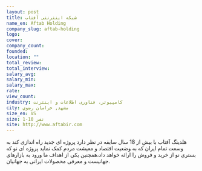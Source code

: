```yaml
---
layout: post
title: شبکه اینترنتی آفتاب
name_en: Aftab Holding
company_slug: aftab-holding
logo: 
cover: 
company_count:
founded:
location: ""
total_review: 
total_interview: 
salary_avg: 
salary_min: 
salary_max: 
rate: 
view_count: 
industry: کامپیوتر، فناوری اطلاعات و اینترنت
city: مشهد, خراسان رضوي
size_en: VS
size: 1-10 نفر
site: http://www.aftabir.com
---
```


هلدینگ آفتاب با بیش از 18 سال سابقه در نظر دارد پروژه ای جدید راه اندازی کند به وسعت تمام ایران که به وضعیت اقتصاد و معیشت مردم کمک نماید پروژه ای نو که بستری نو از خرید و فروش را ارائه خواهد داد،همچنین یکی از اهداف ما ورود به بازارهای جهانیست و معرفی محصولات ایرانی به جهانیان.

